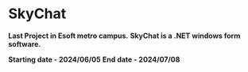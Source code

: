 # SkyChat

**Last Project in Esoft metro campus.**
**SkyChat is a .NET windows form software.**

**Starting date - 2024/06/05**
**End date - 2024/07/08**

